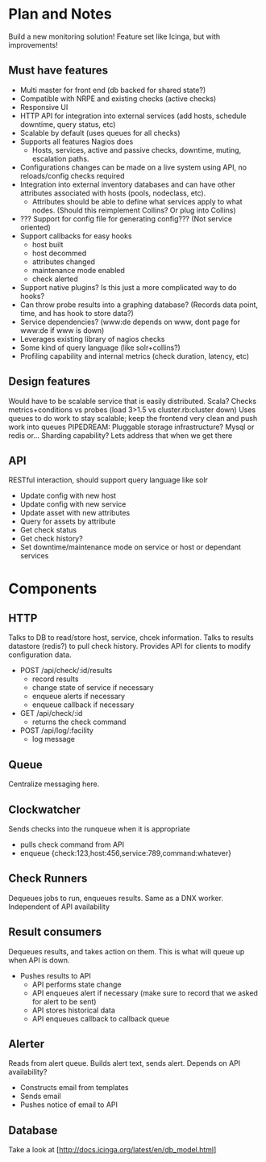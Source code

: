 Plan and Notes
==============

Build a new monitoring solution! Feature set like Icinga, but with improvements!

## Must have features

* Multi master for front end (db backed for shared state?)
* Compatible with NRPE and existing checks (active checks)
* Responsive UI
* HTTP API for integration into external services (add hosts, schedule downtime, query status, etc)
* Scalable by default (uses queues for all checks)
* Supports all features Nagios does
  * Hosts, services, active and passive checks, downtime, muting, escalation paths.
* Configurations changes can be made on a live system using API, no reloads/config checks required
* Integration into external inventory databases and can have other attributes associated with hosts (pools, nodeclass, etc).
  * Attributes should be able to define what services apply to what nodes. (Should this reimplement Collins? Or plug into Collins)
* ??? Support for config file for generating config??? (Not service oriented)
* Support callbacks for easy hooks
  * host built
  * host decommed
  * attributes changed
  * maintenance mode enabled
  * check alerted
* Support native plugins? Is this just a more complicated way to do hooks?
* Can throw probe results into a graphing database? (Records data point, time, and has hook to store data?)
* Service dependencies? (www:de depends on www, dont page for www:de if www is down)
* Leverages existing library of nagios checks
* Some kind of query language (like solr+collins?)
* Profiling capability and internal metrics (check duration, latency, etc)

## Design features

Would have to be scalable service that is easily distributed. Scala?
Checks metrics+conditions vs probes (load 3>1.5 vs cluster.rb:cluster down)
Uses queues to do work to stay scalable; keep the frontend very clean and push work into queues
PIPEDREAM: Pluggable storage infrastructure? Mysql or redis or... Sharding capability? Lets address that when we get there

## API

RESTful interaction, should support query language like solr

* Update config with new host
* Update config with new service
* Update asset with new attributes
* Query for assets by attribute
* Get check status
* Get check history?
* Set downtime/maintenance mode on service or host or dependant services

# Components

## HTTP

Talks to DB to read/store host, service, chcek information. Talks to results datastore (redis?) to pull check history.
Provides API for clients to modify configuration data.

* POST /api/check/:id/results
  * record results
  * change state of service if necessary
  * enqueue alerts if necessary
  * enqueue callback if necessary
* GET /api/check/:id
  * returns the check command
* POST /api/log/:facility
  * log message

## Queue

Centralize messaging here.

## Clockwatcher

Sends checks into the runqueue when it is appropriate
* pulls check command from API
* enqueue {check:123,host:456,service:789,command:whatever}

## Check Runners

Dequeues jobs to run, enqueues results. Same as a DNX worker. Independent of API availability

## Result consumers

Dequeues results, and takes action on them. This is what will queue up when API is down.

* Pushes results to API
  * API performs state change
  * API enqueues alert if necessary (make sure to record that we asked for alert to be sent)
  * API stores historical data
  * API enqueues callback to callback queue

## Alerter

Reads from alert queue. Builds alert text, sends alert. Depends on API availability?

* Constructs email from templates
* Sends email
* Pushes notice of email to API


## Database

Take a look at [http://docs.icinga.org/latest/en/db_model.html]
